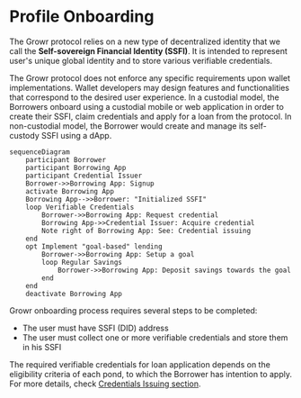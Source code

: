 # Profile Onboarding
The Growr protocol relies on a new type of decentralized identity that we call the **Self-sovereign Financial Identity (SSFI)**. It is intended to represent user's unique global identity and to store various verifiable credentials.

The Growr protocol does not enforce any specific requirements upon wallet implementations. Wallet developers may design features and functionalities that correspond to the desired user experience. In a custodial model, the Borrowers onboard using a custodial mobile or web application in order to create their SSFI, claim credentials and apply for a loan from the protocol. In non-custodial model, the Borrower would create and manage its self-custody SSFI using a dApp.
```mermaid
sequenceDiagram
    participant Borrower
    participant Borrowing App
    participant Credential Issuer
    Borrower->>Borrowing App: Signup
    activate Borrowing App
    Borrowing App-->>Borrower: "Initialized SSFI"
    loop Verifiable Credentials
        Borrower->>Borrowing App: Request credential
        Borrowing App->>Credential Issuer: Acquire credential
        Note right of Borrowing App: See: Credential issuing
    end
    opt Implement "goal-based" lending
        Borrower->>Borrowing App: Setup a goal
        loop Regular Savings
            Borrower->>Borrowing App: Deposit savings towards the goal
        end
    end
    deactivate Borrowing App
```
Growr onboarding process requires several steps to be completed:
- The user must have SSFI (DID) address
- The user must collect one or more verifiable credentials and store them in his SSFI
  
The required verifiable credentials for loan application depends on the eligibility criteria of each pond, to which the Borrower has intention to apply. For more details, check [Credentials Issuing section](../layer-identity/2-Credentials-Issuing.md).  

